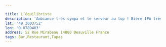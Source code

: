 ```yaml
---

title: L’équilibriste
description: 'Ambiance très sympa et le serveur au top ! Bière IPA très bonne '
lat: '49.3603752'
lon: '0.0789403'
address: 52 Rue Mirabeau 14800 Deauville France
tags: Bar,Restaurant,Tapas
---
```


